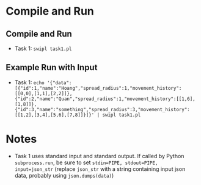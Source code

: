 # Compile and Run
## Compile and Run
* Task 1: `swipl task1.pl`
## Example Run with Input
* Task 1: `echo '{"data":[{"id":1,"name":"Hoang","spread_radius":1,"movement_history":[[0,0],[1,1],[2,2]]},{"id":2,"name":"Quan","spread_radius":1,"movement_history":[[1,6],[1,8]]},{"id":3,"name":"something","spread_radius":3,"movement_history":[[1,2],[3,4],[5,6],[7,8]]}]}' | swipl task1.pl`
# Notes
* Task 1 uses standard input and standard output. If called by Python `subprocess.run`, be sure to set `stdin=PIPE, stdout=PIPE, input=json_str` (replace `json_str` with a string containing input json data, probably using `json.dumps(data)`)
